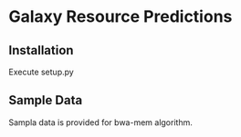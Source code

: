 # Galaxy Resource Predictions

## Installation

Execute setup.py


## Sample Data

Sampla data is provided for bwa-mem algorithm.